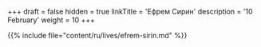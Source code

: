 +++
draft = false
hidden = true
linkTitle = 'Ефрем Сирин'
description = '10 February'
weight = 10
+++

{{% include file="content/ru/lives/efrem-sirin.md" %}}

